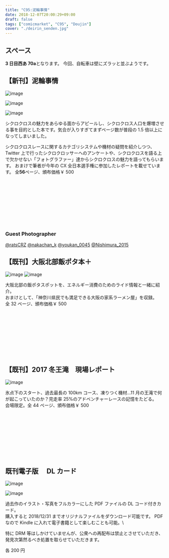 ```yaml
---
title: "C95:泥輪事情"
date: 2018-12-07T20:00:29+09:00
draft: false
tags: ["comicmarket", "C95", "Doujin"]
cover: "./deirin_senden.jpg"
---
```


## スペース

**3 日目西あ 70a**となります。
今回、自転車は壁にズラッと並ぶようです。

## 【新刊】泥輪事情

![image](./deirin_senden.jpg)

![image](./page.PNG)

![image](./page2.PNG)

シクロクロスの魅力をあらゆる面からアピールし、シクロクロス人口を爆増させる事を目的とした本です。気合が入りすぎてまずページ数が普段の 1.5 倍以上になってしまいました。

シクロクロスレースに関するカテゴリシステムや機材の疑問を紹介しつつ、Twitter 上で行ったシクロクロッサーへのアンケートや、シクロクロスを語る上で欠かせない「フォトグラファー」達からシクロクロスの魅力を語ってもらいます。
おまけで筆者が今年の CX 全日本選手権に参加したレポートを載せています。
全**56**ページ、頒布価格￥ 500

<div class="iframely-embed"><div class="iframely-responsive" style="height: 140px; padding-bottom: 0;"><a href="https://amzn.to/3apCvtP" data-iframely-url="//cdn.iframe.ly/WiqGUWO?iframe=card-small"></a></div></div>

### Guest Photographer

[@ratsCRZ](https://twitter.com/ratscrz)
[@nakachan_k](https://twitter.com/nakachan_k])
[@youkan_0045](https://twitter.com/youkan_0045)
[@Nishimura_2015](https://twitter.com/Nishimura_2015)

## 【既刊】大阪北部飯ポタ本＋

![image](./c93_sample01.jpg)
![image](./c93_sample02.jpg)

大阪北部の飯ポタスポットを、エネルギー消費のためのライド情報と一緒に紹介。\
おまけとして、「神奈川県民でも満足できる大阪の家系ラーメン屋」を収録。\
全 32 ページ、頒布価格￥ 500

<div class="iframely-embed"><div class="iframely-responsive" style="height: 140px; padding-bottom: 0;"><a href="https://amzn.to/30Elg3j" data-iframely-url="//cdn.iframe.ly/i2ZWPew?iframe=card-small"></a></div></div>

## 【既刊】2017 冬王滝　現場レポート

![image](./c93_sample03.jpg)

氷点下のスタート、過去最長の 100km コース、凍りつく機材…11 月の王滝で何が起こっていたのか？完走率 25%のアドベンチャーレースの記憶をたどる。\
会場限定。全 44 ページ、頒布価格￥ 500

<div class="iframely-embed"><div class="iframely-responsive" style="height: 140px; padding-bottom: 0;"><a href="https://amzn.to/3asRh2P" data-iframely-url="//cdn.iframe.ly/QWmk5sl?iframe=card-small"></a></div></div>

## 既刊電子版　 DL カード

![image](./c93_dlcard01.png)

![image](./c93_dlcard02.png)

過去作のイラスト・写真をフルカラーにした PDF ファイルの DL コード付きカード。\
購入すると 2018/12/31 までオリジナルファイルをダウンロード可能です。
PDF なので Kindle に入れて電子書籍として楽しむことも可能。\

特に DRM 等はしかけていませんが、公衆への再配布は禁止とさせていただき、発見次第然るべき処置を取らせていただきます。

各 200 円
